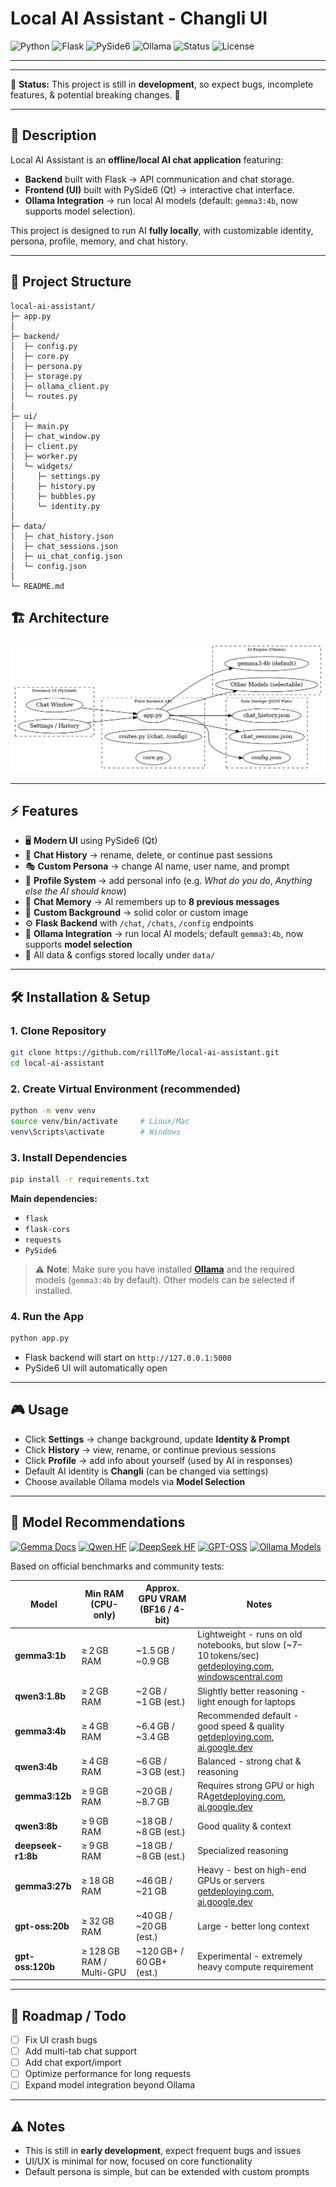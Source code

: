 # Local AI Assistant - Changli UI
![Python](https://img.shields.io/badge/Python-3.10-blue?logo=python)  ![Flask](https://img.shields.io/badge/Flask-2.3-lightgrey?logo=flask)  ![PySide6](https://img.shields.io/badge/PySide6-Qt-brightgreen?logo=qt)  ![Ollama](https://img.shields.io/badge/Ollama-AI-orange?logo=openai)  ![Status](https://img.shields.io/badge/Status-Development-red)  ![License](https://img.shields.io/badge/License-MIT-yellow)


---



---

🚧 **Status:** This project is still in **development**, so expect bugs, incomplete features, & potential breaking changes. 🚧

---

## 📖 Description
Local AI Assistant is an **offline/local AI chat application** featuring:
- **Backend** built with Flask → API communication and chat storage.
- **Frontend (UI)** built with PySide6 (Qt) → interactive chat interface.
- **Ollama Integration** → run local AI models (default: `gemma3:4b`, now supports model selection).

This project is designed to run AI **fully locally**, with customizable identity, persona, profile, memory, and chat history.

---

## 📂 Project Structure
```
local-ai-assistant/
├─ app.py                    
│
├─ backend/
│  ├─ config.py      
│  ├─ core.py           
│  ├─ persona.py            
│  ├─ storage.py             
│  ├─ ollama_client.py       
│  └─ routes.py              
│
├─ ui/
│  ├─ main.py               
│  ├─ chat_window.py         
│  ├─ client.py              
│  ├─ worker.py              
│  └─ widgets/              
│     ├─ settings.py         
│     ├─ history.py          
│     ├─ bubbles.py          
│     └─ identity.py        
│
├─ data/                    
│  ├─ chat_history.json
│  ├─ chat_sessions.json
│  ├─ ui_chat_config.json
│  └─ config.json
│
└─ README.md                 
```

## 🏗 Architecture

![Architecture Diagram](assets/architecture_diagram.png)

---

## ⚡ Features
- 🖥 **Modern UI** using PySide6 (Qt)
- 📝 **Chat History** → rename, delete, or continue past sessions
- 🎭 **Custom Persona** → change AI name, user name, and prompt
- 👤 **Profile System** → add personal info (e.g. *What do you do*, *Anything else the AI should know*)
- 🧠 **Chat Memory** → AI remembers up to **8 previous messages**
- 🎨 **Custom Background** → solid color or custom image
- ⚙️ **Flask Backend** with `/chat`, `/chats`, `/config` endpoints
- 🤖 **Ollama Integration** → run local AI models; default `gemma3:4b`, now supports **model selection**
- 📂 All data & configs stored locally under `data/`

---

## 🛠️ Installation & Setup

### 1. Clone Repository
```bash
git clone https://github.com/rillToMe/local-ai-assistant.git
cd local-ai-assistant
```

### 2. Create Virtual Environment (recommended)
```bash
python -m venv venv
source venv/bin/activate     # Linux/Mac
venv\Scripts\activate        # Windows
```

### 3. Install Dependencies
```bash
pip install -r requirements.txt
```

**Main dependencies:**
- `flask`
- `flask-cors`
- `requests`
- `PySide6`

> ⚠️ **Note**: Make sure you have installed **[Ollama](https://ollama.ai/)** and the required models (`gemma3:4b` by default). Other models can be selected if installed.

### 4. Run the App
```bash
python app.py
```

- Flask backend will start on `http://127.0.0.1:5000`
- PySide6 UI will automatically open

---

## 🎮 Usage
- Click **Settings** → change background, update **Identity & Prompt**
- Click **History** → view, rename, or continue previous sessions
- Click **Profile** → add info about yourself (used by AI in responses)
- Default AI identity is **Changli** (can be changed via settings)
- Choose available Ollama models via **Model Selection**

---

## 🧩 Model Recommendations  

[![Gemma Docs](https://img.shields.io/badge/Gemma-Docs-blue)](https://ai.google.dev/gemma/docs)
[![Qwen HF](https://img.shields.io/badge/Qwen-HuggingFace-orange)](https://huggingface.co/Qwen)
[![DeepSeek HF](https://img.shields.io/badge/DeepSeek-HuggingFace-green)](https://huggingface.co/deepseek-ai)
[![GPT-OSS](https://img.shields.io/badge/GPT--OSS-Research-purple)](https://openai.com/research/gpt-oss)
[![Ollama Models](https://img.shields.io/badge/Ollama-Models-black)](https://ollama.com/library)

Based on official benchmarks and community tests:  

| Model            | Min RAM (CPU-only)      | Approx. GPU VRAM (BF16 / 4-bit) | Notes |
|------------------|--------------------------|----------------------------------|-------|
| **gemma3:1b**    | ≥ 2 GB RAM               | ~1.5 GB / ~0.9 GB                | Lightweight - runs on old notebooks, but slow (~7–10 tokens/sec) [getdeploying.com](https://getdeploying.com/guides/local-gemma3?utm_source=chatgpt.com), [windowscentral.com](https://www.windowscentral.com/artificial-intelligence/my-seven-year-old-mid-range-laptop-runs-local-ai?utm_source=chatgpt.com) |
| **qwen3:1.8b**   | ≥ 2 GB RAM               | ~2 GB / ~1 GB (est.)             | Slightly better reasoning - light enough for laptops |
| **gemma3:4b**    | ≥ 4 GB RAM               | ~6.4 GB / ~3.4 GB                | Recommended default - good speed & quality [getdeploying.com](https://getdeploying.com/guides/local-gemma3?utm_source=chatgpt.com), [ai.google.dev](https://ai.google.dev/gemma/docs/core?utm_source=chatgpt.com) |
| **qwen3:4b**     | ≥ 4 GB RAM               | ~6 GB / ~3 GB (est.)             | Balanced - strong chat & reasoning |
| **gemma3:12b**   | ≥ 9 GB RAM               | ~20 GB / ~8.7 GB                 | Requires strong GPU or high RA[getdeploying.com](https://getdeploying.com/guides/local-gemma3?utm_source=chatgpt.com), [ai.google.dev](https://ai.google.dev/gemma/docs/core?utm_source=chatgpt.com) |
| **qwen3:8b**     | ≥ 9 GB RAM               | ~18 GB / ~8 GB (est.)            | Good quality & context |
| **deepseek-r1:8b** | ≥ 9 GB RAM             | ~18 GB / ~8 GB (est.)            | Specialized reasoning |
| **gemma3:27b**   | ≥ 18 GB RAM              | ~46 GB / ~21 GB                  | Heavy - best on high-end GPUs or servers [getdeploying.com](https://getdeploying.com/guides/local-gemma3?utm_source=chatgpt.com), [ai.google.dev](https://ai.google.dev/gemma/docs/core?utm_source=chatgpt.com) |
| **gpt-oss:20b**  | ≥ 32 GB RAM              | ~40 GB / ~20 GB (est.)           | Large - better long context |
| **gpt-oss:120b** | ≥ 128 GB RAM / Multi-GPU | ~120 GB+ / 60 GB+ (est.)         | Experimental - extremely heavy compute requirement |

---

## 📌 Roadmap / Todo
- [ ] Fix UI crash bugs
- [ ] Add multi-tab chat support
- [ ] Add chat export/import
- [ ] Optimize performance for long requests
- [ ] Expand model integration beyond Ollama

---

## ⚠️ Notes
- This is still in **early development**, expect frequent bugs and issues  
- UI/UX is minimal for now, focused on core functionality  
- Default persona is simple, but can be extended with custom prompts  
